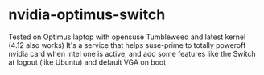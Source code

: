 # nvidia-optimus-switch
Tested on Optimus laptop with opensuse Tumbleweed and latest kernel (4.12 also works)
It's a service that helps suse-prime to totally poweroff nvidia card when intel one is active, and add some features like the Switch at logout (like Ubuntu) and default VGA on boot
